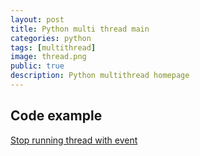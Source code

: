 ```yaml
---
layout: post
title: Python multi thread main
categories: python
tags: [multithread]
image: thread.png
public: true
description: Python multithread homepage
---
```


## Code example
[Stop running thread with event](/mt-stop-thread/)